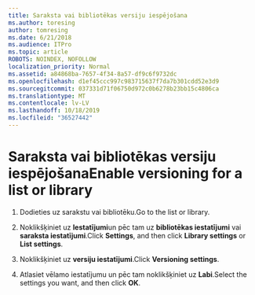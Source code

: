 ```yaml
---
title: Saraksta vai bibliotēkas versiju iespējošana
ms.author: toresing
author: tomresing
ms.date: 6/21/2018
ms.audience: ITPro
ms.topic: article
ROBOTS: NOINDEX, NOFOLLOW
localization_priority: Normal
ms.assetid: a84868ba-7657-4f34-8a57-df9c6f9732dc
ms.openlocfilehash: d1ef45ccc997c983715637f7da7b301cdd52e3d9
ms.sourcegitcommit: 037331d71f06750d972c0b6278b23bb15c4806ca
ms.translationtype: MT
ms.contentlocale: lv-LV
ms.lasthandoff: 10/18/2019
ms.locfileid: "36527442"
---
```

# <a name="enable-versioning-for-a-list-or-library"></a><span data-ttu-id="13179-102">Saraksta vai bibliotēkas versiju iespējošana</span><span class="sxs-lookup"><span data-stu-id="13179-102">Enable versioning for a list or library</span></span>

1. <span data-ttu-id="13179-103">Dodieties uz sarakstu vai bibliotēku.</span><span class="sxs-lookup"><span data-stu-id="13179-103">Go to the list or library.</span></span>
    
2. <span data-ttu-id="13179-104">Noklikšķiniet uz **Iestatījumi**un pēc tam uz **bibliotēkas iestatījumi** vai **saraksta iestatījumi**.</span><span class="sxs-lookup"><span data-stu-id="13179-104">Click **Settings**, and then click **Library settings** or **List settings**.</span></span>
    
3. <span data-ttu-id="13179-105">Noklikšķiniet uz **versiju iestatījumi**.</span><span class="sxs-lookup"><span data-stu-id="13179-105">Click **Versioning settings**.</span></span>
    
4. <span data-ttu-id="13179-106">Atlasiet vēlamo iestatījumu un pēc tam noklikšķiniet uz **Labi**.</span><span class="sxs-lookup"><span data-stu-id="13179-106">Select the settings you want, and then click **OK**.</span></span>
    

